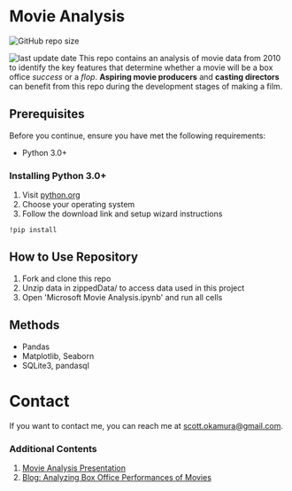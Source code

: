 # Movie Analysis

![GitHub repo size](https://img.shields.io/github/repo-size/scottokamura/MovieAnalysis)

![last update date](https://img.shields.io/visual-studio-marketplace/last-updated/scottokamura/MovieAnalysis)
This repo contains an analysis of movie data from 2010 to identify the key features that determine whether a movie will be a box office _success_ or a _flop_. __Aspiring movie producers__ and __casting directors__ can benefit from this repo during the development stages of making a film.

## Prerequisites
Before you continue, ensure you have met the following requirements:
* Python 3.0+

### Installing Python 3.0+
1. Visit [python.org](https://www.python.org/downloads/)
2. Choose your operating system
3. Follow the download link and setup wizard instructions

```
!pip install 
```

## How to Use Repository
  1. Fork and clone this repo
  2. Unzip data in zippedData/ to access data used in this project
  3. Open 'Microsoft Movie Analysis.ipynb' and run all cells
      
## Methods
 - Pandas
 - Matplotlib, Seaborn
 - SQLite3, pandasql

<!-- ### Summary of Approach
1. Identify different benchmarks of success in movies
      - Gross sales
      - Net profit
      - Return on investment
2. Compare the top grossing movies to see patterns
3. Repeat with top profitable movies and movies with high ROI
4. Investigate if entering the movie business is a smart business move in the current economic climate
5. Expand on key benchmark of success (ROI) in top movies
      - Common genre or genre combinations
      - Common directors or writers
      - Ideal production budget to minimize loss and maximize ROI -->

# Contact
If you want to contact me, you can reach me at scott.okamura@gmail.com.


### Additional Contents
  1. [Movie Analysis Presentation](https://github.com/scottokamura/MovieAnalysis/blob/master/presentation.pdf)
  2. [Blog: Analyzing Box Office Performances of Movies ](https://scottokamura.github.io/analyzing_box_office_performance_of_movies)

